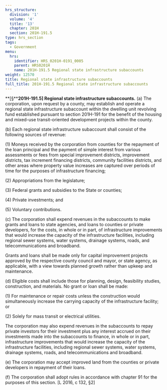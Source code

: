 ```yaml
---
hrs_structure:
  division: '1'
  volume: '4'
  title: '13'
  chapter: 201H
  section: 201H-191.5
type: hrs_section
tags:
  - Government
menu:
  hrs:
    identifier: HRS_0201H-0191_0005
    parent: HRS0201H
    name: 201H-191.5 Regional state infrastructure subaccounts
weight: 12570
title: Regional state infrastructure subaccounts
full_title: 201H-191.5 Regional state infrastructure subaccounts
---
```

**[§****201H-191.5] Regional state infrastructure subaccounts.** (a) The corporation, upon request by a county, may establish and operate a regional state infrastructure subaccount within the dwelling unit revolving fund established pursuant to section 201H-191 for the benefit of the housing and mixed-use transit-oriented development projects within the county.

(b) Each regional state infrastructure subaccount shall consist of the following sources of revenue:

(1) Moneys received by the corporation from counties for the repayment of the loan principal and the payment of simple interest from various assessments or fees from special improvement districts, improvement districts, tax increment financing districts, community facilities districts, and other areas where property value increases are captured over periods of time for the purposes of infrastructure financing;

(2) Appropriations from the legislature;

(3) Federal grants and subsidies to the State or counties;

(4) Private investments; and

(5) Voluntary contributions.

(c) The corporation shall expend revenues in the subaccounts to make grants and loans to state agencies, and loans to counties or private developers, for the costs, in whole or in part, of infrastructure improvements that would increase the capacity of the infrastructure facilities, including regional sewer systems, water systems, drainage systems, roads, and telecommunications and broadband.

Grants and loans shall be made only for capital improvement projects approved by the respective county council and mayor, or state agency, as applicable, with a view towards planned growth rather than upkeep and maintenance.

(d) Eligible costs shall include those for planning, design, feasibility studies, construction, and materials. No grant or loan shall be made:

(1) For maintenance or repair costs unless the construction would simultaneously increase the carrying capacity of the infrastructure facility; or

(2) Solely for mass transit or electrical utilities.

The corporation may also expend revenues in the subaccounts to repay private investors for their investment plus any interest accrued on their investments made into the subaccounts to finance, in whole or in part, infrastructure improvements that would increase the capacity of the infrastructure facilities, including regional sewer systems, water systems, drainage systems, roads, and telecommunications and broadband.

(e) The corporation may accept improved land from the counties or private developers in repayment of their loans.

(f) The corporation shall adopt rules in accordance with chapter 91 for the purposes of this section. [L 2016, c 132, §2]